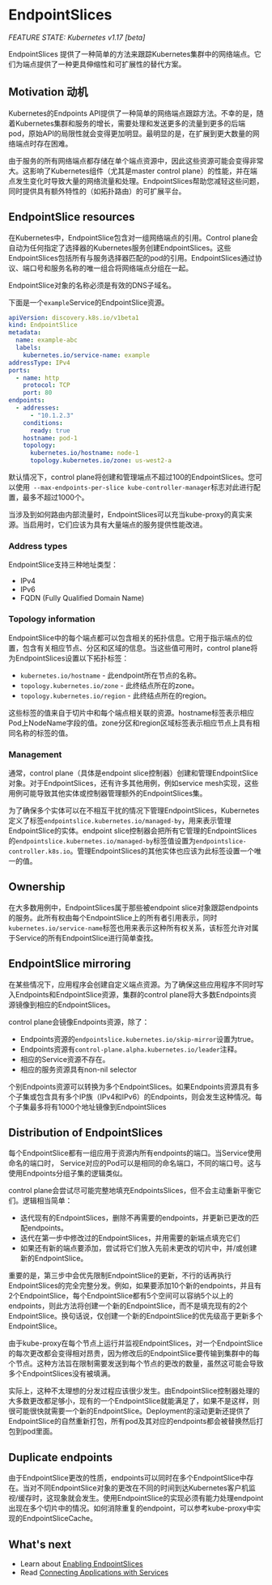 # EndpointSlices
*FEATURE STATE: Kubernetes v1.17 [beta]*

EndpointSlices 提供了一种简单的方法来跟踪Kubernetes集群中的网络端点。它们为端点提供了一种更具伸缩性和可扩展性的替代方案。

## Motivation 动机

Kubernetes的Endpoints API提供了一种简单的网络端点跟踪方法。不幸的是，随着Kubernetes集群和服务的增长，需要处理和发送更多的流量到更多的后端pod，原始API的局限性就会变得更加明显。最明显的是，在扩展到更大数量的网络端点时存在困难。

由于服务的所有网络端点都存储在单个端点资源中，因此这些资源可能会变得非常大。这影响了Kubernetes组件（尤其是master control plane）的性能，并在端点发生变化时导致大量的网络流量和处理。EndpointSlices帮助您减轻这些问题，同时提供具有额外特性的（如拓扑路由）的可扩展平台。

## EndpointSlice resources

在Kubernetes中，EndpointSlice包含对一组网络端点的引用。Control plane会自动为任何指定了选择器的Kubernetes服务创建EndpointSlices。这些EndpointSlices包括所有与服务选择器匹配的pod的引用。EndpointSlices通过协议、端口号和服务名称的唯一组合将网络端点分组在一起。

EndpointSlice对象的名称必须是有效的DNS子域名。

下面是一个`example`Service的EndpointSlice资源。

```yaml
apiVersion: discovery.k8s.io/v1beta1
kind: EndpointSlice
metadata:
  name: example-abc
  labels:
    kubernetes.io/service-name: example
addressType: IPv4
ports:
  - name: http
    protocol: TCP
    port: 80
endpoints:
  - addresses:
      - "10.1.2.3"
    conditions:
      ready: true
    hostname: pod-1
    topology:
      kubernetes.io/hostname: node-1
      topology.kubernetes.io/zone: us-west2-a
```

默认情况下，control plane将创建和管理端点不超过100的EndpointSlices。您可以使用` --max-endpoints-per-slice kube-controller-manager`标志对此进行配置，最多不超过1000个。

当涉及到如何路由内部流量时，EndpointSlices可以充当kube-proxy的真实来源。当启用时，它们应该为具有大量端点的服务提供性能改进。

### Address types
EndpointSlice支持三种地址类型：
- IPv4
- IPv6
- FQDN (Fully Qualified Domain Name)

### Topology information

EndpointSlice中的每个端点都可以包含相关的拓扑信息。它用于指示端点的位置，包含有关相应节点、分区和区域的信息。当这些值可用时，control plane将为EndpointSlices设置以下拓扑标签：

- `kubernetes.io/hostname` - 此endpoint所在节点的名称。
- `topology.kubernetes.io/zone` - 此终结点所在的zone。
- `topology.kubernetes.io/region` - 此终结点所在的region。

这些标签的值来自于切片中和每个端点相关联的资源。hostname标签表示相应Pod上NodeName字段的值。zone分区和region区域标签表示相应节点上具有相同名称的标签的值。

### Management 

通常，control plane（具体是endpoint slice控制器）创建和管理EndpointSlice对象。对于EndpointSlices，还有许多其他用例，例如service mesh实现，这些用例可能导致其他实体或控制器管理额外的EndpointSlices集。

为了确保多个实体可以在不相互干扰的情况下管理EndpointSlices，Kubernetes定义了标签`endpointslice.kubernetes.io/managed-by`，用来表示管理EndpointSlice的实体。endpoint slice控制器会把所有它管理的EndpointSlices的`endpointslice.kubernetes.io/managed-by`标签值设置为`endpointslice-controller.k8s.io`。管理EndpointSlices的其他实体也应该为此标签设置一个唯一的值。

## Ownership 

在大多数用例中，EndpointSlices属于那些被endpoint slice对象跟踪endpoints的服务。此所有权由每个EndpointSlice上的所有者引用表示，同时`kubernetes.io/service-name`标签也用来表示这种所有权关系，该标签允许对属于Service的所有EndpointSlice进行简单查找。

## EndpointSlice mirroring

在某些情况下，应用程序会创建自定义端点资源。为了确保这些应用程序不同时写入Endpoints和EndpointSlice资源，集群的control plane将大多数Endpoints资源镜像到相应的EndpointSlices。

control plane会镜像Endpoints资源，除了：
- Endpoints资源的`endpointslice.kubernetes.io/skip-mirror`设置为true。
- Endpoints资源有`control-plane.alpha.kubernetes.io/leader`注释。
- 相应的Service资源不存在。
- 相应的服务资源具有non-nil selector

个别Endpoints资源可以转换为多个EndpointSlices。如果Endpoints资源具有多个子集或包含具有多个IP族（IPv4和IPv6）的Endpoints，则会发生这种情况。每个子集最多将有1000个地址镜像到EndpointSlices

## Distribution of EndpointSlices 

每个EndpointSlice都有一组应用于资源内所有endpoints的端口。当Service使用命名的端口时，
Service对应的Pod可以是相同的命名端口，不同的端口号。这与使用Endpoints分组子集的逻辑类似。

control plane会尝试尽可能完整地填充EndpointsSlices，但不会主动重新平衡它们。逻辑相当简单：
- 迭代现有的EndpointSlices，删除不再需要的endpoints，并更新已更改的匹配endpoints。
- 迭代在第一步中修改过的EndpointSlices，并用需要的新端点填充它们
- 如果还有新的端点要添加，尝试将它们放入先前未更改的切片中，并/或创建新的EndpointSlice。

重要的是，第三步中会优先限制EndpointSlice的更新，不行的话再执行EndpointSlices的完全完整分发。例如，如果要添加10个新的endpoints，并且有2个EndpointSlice，每个EndpointSlice都有5个空间可以容纳5个以上的endpoints，则此方法将创建一个新的EndpointSlice，而不是填充现有的2个EndpointSlice。换句话说，仅创建一个新的EndpointSlice的优先级高于更新多个EndpointSlice。

由于kube-proxy在每个节点上运行并监视EndpointSlices，对一个EndpointSlice的每次更改都会变得相对昂贵，因为修改后的EndpointSlice要传输到集群中的每个节点。这种方法旨在限制需要发送到每个节点的更改的数量，虽然这可能会导致多个EndpointSlices没有被填满。

实际上，这种不太理想的分发过程应该很少发生。由EndpointSlice控制器处理的大多数更改都足够小，现有的一个EndpointSlice就能满足了，如果不是这样，则很可能很快就需要一个新的EndpointSlice。Deployment的滚动更新还提供了EndpointSlice的自然重新打包，所有pod及其对应的endpoints都会被替换然后打包到pod里面。

## Duplicate endpoints
由于EndpointSlice更改的性质，endpoints可以同时在多个EndpointSlice中存在。当对不同EndpointSlice对象的更改在不同的时间到达Kubernetes客户机监视/缓存时，这现象就会发生。使用EndpointSlice的实现必须有能力处理endpoint出现在多个切片中的情况。如何消除重复的endpoint，可以参考kube-proxy中实现的EndpointSliceCache。

## What's next
- Learn about [Enabling EndpointSlices](https://kubernetes.io/docs/tasks/administer-cluster/enabling-endpointslices)
- Read [Connecting Applications with Services](https://kubernetes.io/docs/concepts/services-networking/connect-applications-service/)